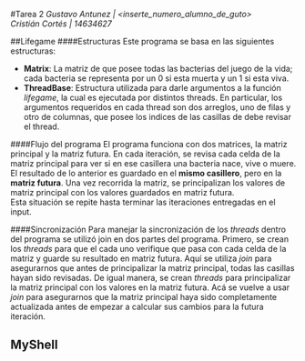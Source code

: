 #Tarea 2
*Gustavo Antunez | <inserte_numero_alumno_de_guto>\
Cristián Cortés | 14634627*

##Lifegame
####Estructuras
Este programa se basa en las siguientes estructuras:
* **Matrix**: La matriz de que posee todas las bacterias del juego de la vida; cada bacteria se representa por un 0 si esta muerta y un 1 si esta viva.
* **ThreadBase**: Estructura utilizada para darle argumentos a la función _lifegame_, la cual es ejecutada por distintos threads. En particular, los argumentos requeridos en cada thread son dos arreglos, uno de filas y otro de columnas, que posee los indices de las casillas de debe revisar el thread.

####Flujo del programa
El programa funciona con dos matrices, la matriz principal y la matriz futura. En cada iteración, se revisa cada celda de la matriz principal para ver si en ese casillera una bacteria nace, vive o muere. El resultado de lo anterior es guardado en el **mismo casillero**, pero en la **matriz futura**. Una vez recorrida la matriz, se principalizan los valores de matriz principal con los valores guardados en matriz futura.\
Esta situación se repite hasta terminar las iteraciones entregadas en el input.

####Sincronización
Para manejar la sincronización de los _threads_ dentro del programa se utilizó join en dos partes del programa. Primero, se crean los *threads* para que el cada uno verifique que pasa con cada celda de la matriz y guarde su resultado en matriz futura. Aquí se utiliza *join* para asegurarnos que antes de principalizar la matriz principal, todas las casillas hayan sido revisadas. De igual manera, se crean *threads* para principalizar la matriz principal con los valores en la matriz futura. Acá se vuelve a usar *join* para asegurarnos que la matriz principal haya sido completamente actualizada antes de empezar a calcular sus cambios para la futura iteración.

## MyShell
